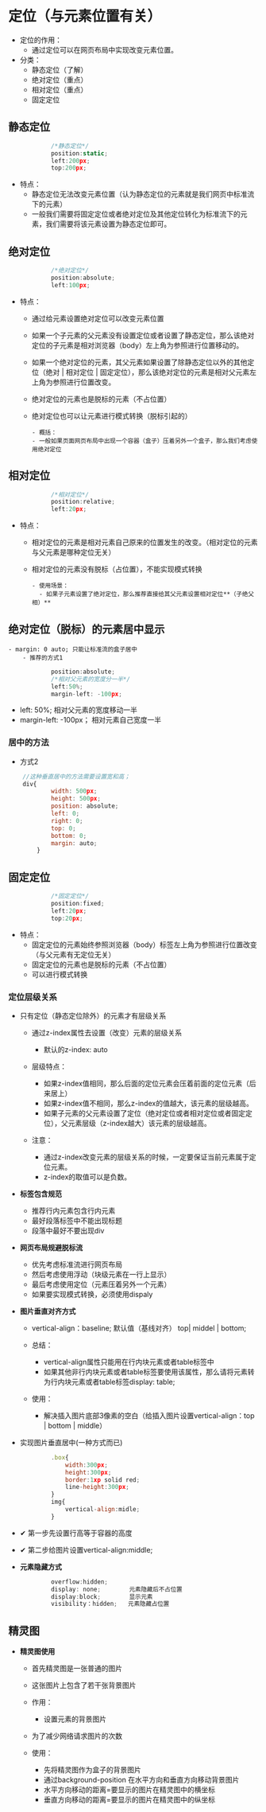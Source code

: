 # 定位（与元素位置有关）

- 定位的作用：
  - 通过定位可以在网页布局中实现改变元素位置。
- 分类：
  - 静态定位（了解）
  - 绝对定位（重点）
  - 相对定位（重点）
  - 固定定位

## 静态定位

```javascript
            /*静态定位*/
            position:static;
            left:200px;
            top:200px;
```
- 特点：
  - 静态定位无法改变元素位置（认为静态定位的元素就是我们网页中标准流下的元素）
  - 一般我们需要将固定定位或者绝对定位及其他定位转化为标准流下的元素，我们需要将该元素设置为静态定位即可。

## 绝对定位

```javascript
            /*绝对定位*/
            position:absolute;
            left:100px;
```
- 特点：
  - 通过给元素设置绝对定位可以改变元素位置

  - 如果一个子元素的父元素没有设置定位或者设置了静态定位，那么该绝对定位的子元素是相对浏览器（body）左上角为参照进行位置移动的。

  - 如果一个绝对定位的元素，其父元素如果设置了除静态定位以外的其他定位（绝对 | 相对定位 | 固定定位），那么该绝对定位的元素是相对父元素左上角为参照进行位置改变。

  - 绝对定位的元素也是脱标的元素（不占位置）

  - 绝对定位也可以让元素进行模式转换（脱标引起的）

        - 概括：
        - 一般如果页面网页布局中出现一个容器（盒子）压着另外一个盒子，那么我们考虑使用绝对定位


## 相对定位

```javascript
            /*相对定位*/
            position:relative;
            left:20px;
```
- 特点：
  - 相对定位的元素是相对元素自己原来的位置发生的改变。（相对定位的元素与父元素是哪种定位无关）
  - 相对定位的元素没有脱标（占位置），不能实现模式转换

        - 使用场景：
          - 如果子元素设置了绝对定位，那么推荐直接给其父元素设置相对定位**（子绝父相）**


## 绝对定位（脱标）的元素居中显示

    - margin: 0 auto; 只能让标准流的盒子居中
        - 推荐的方式1
```javascript
            position:absolute;
            /*相对父元素的宽度分一半*/
            left:50%;
            margin-left: -100px;
```
- left: 50%;  相对父元素的宽度移动一半
- margin-left: -100px； 相对元素自己宽度一半

### 居中的方法

- 方式2
```javascript
    //这种垂直居中的方法需要设置宽和高；    
	div{
            width: 500px;
            height: 500px;
            position: absolute;
            left: 0;
            right: 0;
            top: 0;
            bottom: 0;
            margin: auto;
        }
```



## 固定定位

```javascript
            /*固定定位*/
            position:fixed;
            left:20px;
            top:20px;
```
- 特点：
  - 固定定位的元素始终参照浏览器（body）标签左上角为参照进行位置改变（与父元素有无定位无关）
  - 固定定位的元素也是脱标的元素（不占位置）
  - 可以进行模式转换

### 定位层级关系

- 只有定位（静态定位除外）的元素才有层级关系

    - 通过z-index属性去设置（改变）元素的层级关系
        - 默认的z-index: auto

    - 层级特点：
      - 如果z-index值相同，那么后面的定位元素会压着前面的定位元素（后来居上）
      - 如果z-index值不相同，那么z-index的值越大，该元素的层级越高。
      - 如果子元素的父元素设置了定位（绝对定位或者相对定位或者固定定位），父元素层级（z-index越大）该元素的层级越高。

    - 注意：
      - 通过z-index改变元素的层级关系的时候，一定要保证当前元素属于定位元素。
      - z-index的取值可以是负数。


- **标签包含规范**

    - 推荐行内元素包含行内元素
    - 最好段落标签中不能出现标题
    - 段落中最好不要出现div


- **网页布局规避脱标流**
    - 优先考虑标准流进行网页布局
    - 然后考虑使用浮动（块级元素在一行上显示）
    - 最后考虑使用定位（元素压着另外一个元素）
    - 如果要实现模式转换，必须使用dispaly

- **图片垂直对齐方式**

    - vertical-align：baseline; 默认值（基线对齐）
      			 top| middel | bottom;

    - 总结：
      - vertical-align属性只能用在行内块元素或者table标签中
      - 如果其他非行内块元素或者table标签要使用该属性，那么请将元素转为行内块元素或者table标签display: table;

    - 使用：
      - 解决插入图片底部3像素的空白（给插入图片设置vertical-align：top | bottom | middle）

- 实现图片垂直居中(一种方式而已)
```javascript
            .box{
                width:300px;
                height:300px;
                border:1xp solid red;
                line-height:300px;
            }
            img{
                vertical-align:midle;
            }
```
- ✔ 第一步先设置行高等于容器的高度
- ✔ 第二步给图片设置vertical-align:middle;

- **元素隐藏方式**
```javascript
            overflow:hidden;
            display: none;        元素隐藏后不占位置
            display:block;        显示元素
            visibility：hidden;   元素隐藏占位置
```

## 精灵图

- **精灵图使用**
    - 首先精灵图是一张普通的图片
    - 这张图片上包含了若干张背景图片

    - 作用：
        - 设置元素的背景图片

    - 为了减少网络请求图片的次数

    - 使用：
      - 先将精灵图作为盒子的背景图片
      - 通过background-position 在水平方向和垂直方向移动背景图片
      - 水平方向移动的距离=要显示的图片在精灵图中的横坐标
      - 垂直方向移动的距离=要显示的图片在精灵图中的纵坐标